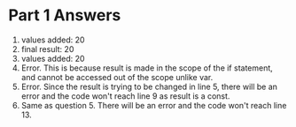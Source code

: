 # Part 1 Answers
1. values added: 20
2. final result: 20
3. values added: 20
4. Error. This is because result is made in the scope of the if statement, and cannot be accessed out of the scope unlike var.
5. Error. Since the result is trying to be changed in line 5, there will be an error and the code won't reach line 9 as result is a const.
6. Same as question 5. There will be an error and the code won't reach line 13.